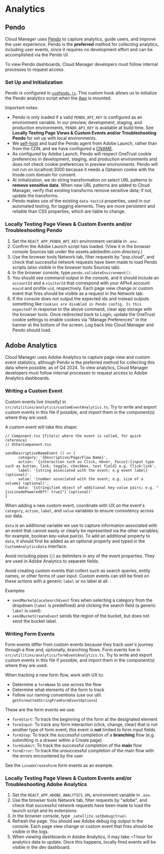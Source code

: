 # Analytics

## Pendo

Cloud Manager uses [Pendo](https://www.pendo.io/pendo-for-your-customers/) to capture analytics, guide users, and improve the user experience. Pendo is the **preferred** method for collecting analytics, including user events, since it requires no development effort and can be accomplished via the Pendo UI.

To view Pendo dashboards, Cloud Manager developers must follow internal processes to request access.

### Set Up and Initialization

Pendo is configured in [`usePendo.js`](https://github.com/linode/manager/blob/develop/packages/manager/src/hooks/usePendo.ts). This custom hook allows us to initialize the Pendo analytics script when the [App](https://github.com/linode/manager/blob/develop/packages/manager/src/App.tsx#L56) is mounted.

Important notes:

- Pendo is only loaded if a valid `PENDO_API_KEY` is configured as an environment variable. In our preview, development, staging, and production environments, `PENDO_API_KEY` is available at build time. See **Locally Testing Page Views & Custom Events and/or Troubleshooting Pendo** for set up with local environments.
- We [self-host](https://support.pendo.io/hc/en-us/articles/360038969692-Self-hosting-the-Pendo-agent) and load the Pendo agent from Adobe Launch, rather than from the CDN, and we have configured a [CNAME](https://support.pendo.io/hc/en-us/articles/360043539891-CNAME-for-Pendo).
- As configured by Adobe Launch, Pendo will respect OneTrust cookie preferences in development, staging, and production environments and does not check cookie preferences in preview environments. Pendo will not run on localhost:3000 because it needs a Optanon cookie with the linode.com domain for consent.
- At initialization, we do string transformation on select URL patterns to **remove  sensitive data**. When new URL patterns are added to Cloud Manager, verify that existing transforms remove sensitive data; if not, update the transforms.
- Pendo makes use of the existing `data-testid` properties, used in our automated testing, for tagging elements. They are more persistent and reliable than CSS properties, which are liable to change.

### Locally Testing Page Views & Custom Events and/or Troubleshooting Pendo

1. Set the `REACT_APP_PENDO_API_KEY` environment variable in `.env`.
2. Confirm the Adobe Launch script has loaded. (View it in the browser console Sources tab under the assets.adobedtm.com directory.)
3. Use the browser tools Network tab, filter requests by "psp.cloud", and check that successful network requests have been made to load Pendo scripts (also visible in the browser tools Sources tab).
4. In the browser console, type `pendo.validateEnvironment()`.
5. You should see command output in the console, and it should include an `accountId` and a `visitorId` that correspond with your APIv4 account `euuid` and profile `uid`, respectively. Each page view change or custom event that fires should be visible as a request in the Network tab.
6. If the console does not output the expected ids and instead outputs something like `Cookies are disabled in Pendo config. Is this expected?` in response to the above command, clear app storage with the browser tools. Once redirected back to Login, update the OneTrust cookie settings to enable cookies via "Manage Preferences" in the banner at the bottom of the screen. Log back into Cloud Manager and Pendo should load.

## Adobe Analytics

Cloud Manager uses Adobe Analytics to capture page view and custom event statistics, although Pendo is the preferred method for collecting this data where possible, as of Q4 2024. To view analytics, Cloud Manager developers must follow internal processes to request access to Adobe Analytics dashboards.

### Writing a Custom Event

Custom events live (mostly) in `src/utilities/analytics/customEventAnalytics.ts`. Try to write and export custom events in this file if possible, and import them in the component(s) where they are used.

A custom event will take this shape:

```tsx
// Component.tsx {file(s) where the event is called, for quick reference}
// OtherComponent.tsx

sendDescriptiveNameEvent () => {
      category: '{Descriptive/Page/Flow Name}',
      action: '{interaction such as Click, Hover, Focus}:{input type such as button, link, toggle, checkbox, text field} e.g. Click:link',
      label: '{string associated with the event; e.g event label} (optional)',
      value: '{number associated with the event; e.g. size of a volume} (optional)',
      data: '{stringified object of additional key-value pairs; e.g. "{isLinodePoweredOff: true}"} (optional)'
}
```

When adding a new custom event, coordinate with UX on the event's `category`, `action`, `label`, and `value` variables to ensure consistency across our data.

`data` is an additional variable we use to capture information associated with an event that cannot easily or clearly be represented via the other variables; for example, boolean key-value pair(s). To add an additional property to `data`, it should first be added as an optional property and typed in the `CustomAnalyticsData` interface.

Avoid including pipes (`|`) as delimiters in any of the event properties. They are used in Adobe Analytics to separate fields.

Avoid creating custom events that collect such as search queries, entity names, or other forms of user input. Custom events can still be fired on these actions with a generic `label` or no label at all.

Examples

- `sendMarketplaceSearchEvent` fires when selecting a category from the dropdown (`label` is predefined) and clicking the search field (a generic `label` is used).
- `sendBucketCreateEvent` sends the region of the bucket, but does not send the bucket label.

### Writing Form Events

Form events differ from custom events because they track user's journey through a flow and, optionally, branching flows. Form events live in `src/utilities/analytics/formEventAnalytics.ts`. Try to write and export custom events in this file if possible, and import them in the component(s) where they are used.

When tracking a new form flow, work with UX to:

- Determine a `formName` to use across the flow
- Determine what elements of the form to track
- Follow our naming conventions (use our util: `getFormattedStringFromFormEventOptions`)

These are the form events we use:

- `formStart`: To track the beginning of the form at the designated element
- `formInput`: To track any form interaction (click, change, clear) that is not another type of form event; this event is **not** limited to form input fields
- `formStep`: To track the successful completion of a **branching** flow (e.g. submitting in a drawer within a Create page)
- `formSubmit`: To track the successful completion of the **main** flow
- `formError`: To track the unsuccessful completion of the main flow with the errors encountered by the user

See the `LinodeCreateForm` form events as an example.

### Locally Testing Page Views & Custom Events and/or Troubleshooting Adobe Analytics

1. Set the `REACT_APP_ADOBE_ANALYTICS_URL` environment variable in `.env`.
2. Use the browser tools Network tab, filter requests by "adobe", and check that successful network requests have been made to load the launch script and its extensions.
3. In the browser console, type `_satellite.setDebug(true)`.
4. Refresh the page. You should see Adobe debug log output in the console. Each page view change or custom event that fires should be visible in the logs.
5. When viewing dashboards in Adobe Analytics, it may take ~1 hour for analytics data to update. Once this happens, locally fired events will be visible in the dev dashboard.
